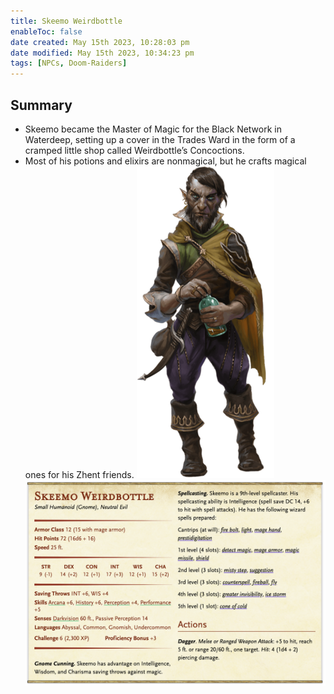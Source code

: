 ```yaml
---
title: Skeemo Weirdbottle
enableToc: false
date created: May 15th 2023, 10:28:03 pm
date modified: May 15th 2023, 10:34:23 pm
tags: [NPCs, Doom-Raiders]
---
```

## Summary
- Skeemo became the Master of Magic for the Black Network in Waterdeep, setting up a cover in the Trades Ward in the form of a cramped little shop called Weirdbottle’s Concoctions.
- Most of his potions and elixirs are nonmagical, but he crafts magical ones for his Zhent friends.
![](attachments/Pasted%20image%2020230515223421.png)
![](../attachments/Pasted%20image%2020230516000237.png)
